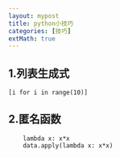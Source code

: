 ```yaml
---
layout: mypost
title: python小技巧
categories: [技巧]
extMath: true
---
```


## 1.列表生成式
```
[i for i in range(10)]
```
    
## 2.匿名函数
```
    lambda x: x*x
    data.apply(lambda x: x*x)
```
        


